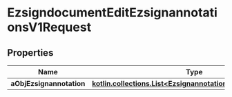 
# EzsigndocumentEditEzsignannotationsV1Request

## Properties
| Name | Type | Description | Notes |
| ------------ | ------------- | ------------- | ------------- |
| **aObjEzsignannotation** | [**kotlin.collections.List&lt;EzsignannotationRequestCompound&gt;**](EzsignannotationRequestCompound.md) |  |  |



